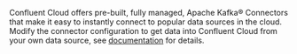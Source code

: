 Confluent Cloud offers pre-built, fully managed, Apache Kafka® Connectors that make it easy to instantly connect to popular data sources in the cloud.
Modify the connector configuration to get data into Confluent Cloud from your own data source, see [documentation](https://docs.confluent.io/cloud/current/connectors/index.html) for details.
